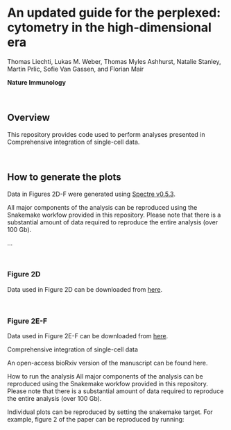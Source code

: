# An updated guide for the perplexed: cytometry in the high-dimensional era 

Thomas Liechti, Lukas M. Weber, Thomas Myles Ashhurst, Natalie Stanley, Martin Prlic, Sofie Van Gassen, and Florian Mair

**Nature Immunology**

<br/>


## Overview

This repository provides code used to perform analyses presented in Comprehensive integration of single-cell data.

<br/>


## How to generate the plots

Data in Figures 2D-F were generated using [Spectre v0.5.3](). 

All major components of the analysis can be reproduced using the Snakemake workfow provided in this repository. Please note that there is a substantial amount of data required to reproduce the entire analysis (over 100 Gb).

...

<br/>

### Figure 2D

Data used in Figure 2D can be downloaded from [here]().

<br/>

### Figure 2E-F

Data used in Figure 2E-F can be downloaded from [here]().






Comprehensive integration of single-cell data


An open-access bioRxiv version of the manuscript can be found here.

How to run the analysis
All major components of the analysis can be reproduced using the Snakemake workfow provided in this repository. Please note that there is a substantial amount of data required to reproduce the entire analysis (over 100 Gb).

Individual plots can be reproduced by setting the snakemake target. For example, figure 2 of the paper can be reproduced by running:




